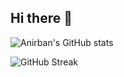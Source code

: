 ## Hi there 👋
![Anirban's GitHub stats](https://github-readme-stats.vercel.app/api?username=yashgoyal0110&show_icons=true&theme=radical)

![GitHub Streak](https://streak-stats.demolab.com?user=yashgoyal0110&theme=radical)



<!--
**yashgoyal0110/yashgoyal0110** is a ✨ _special_ ✨ repository because its `README.md` (this file) appears on your GitHub profile.

Here are some ideas to get you started:

- 🔭 I’m currently working on ...
- 🌱 I’m currently learning ...
- 👯 I’m looking to collaborate on ...
- 🤔 I’m looking for help with ...
- 💬 Ask me about ...
- 📫 How to reach me: ...
- 😄 Pronouns: ...
- ⚡ Fun fact: ...
-->


